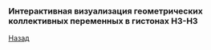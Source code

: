 ### Интерактивная визуализация геометрических коллективных переменных в гистонах H3-H3
[Назад](index.md)

<html lang="en">
<head>
  <meta charset="utf-8">
</head>
<body>
 
 
  <script src="https://unpkg.com/ngl@2.0.0-dev.35/dist/ngl.js"></script>
  <script>
    document.addEventListener("DOMContentLoaded", function () {
      var stage = new NGL.Stage("viewport",{ backgroundColor:"#FFFFFF" });
      stage.loadFile("assets/h3_h4_tetramer_ref.pdb").then(function (nucl) {
        var aspectRatio = 2;
        var radius = 1.5;
        var subdiv = 5;
        nucl.addRepresentation('cartoon', {
           "sele": ":A :E", "color": 0x020AED,"aspectRatio":aspectRatio, "radius":radius,"radiusSegments":1,"capped":0,"opacity":0.25,"subdiv":subdiv });
        nucl.addRepresentation('cartoon', {
           "sele": ":B :F", "color": "green","aspectRatio":aspectRatio, "radius":radius,"radiusSegments":1,"capped":0,"opacity":0.25,"subdiv":subdiv });
        nucl.addRepresentation('cartoon', {
           "sele": ":C :G", "color": 0xE0F705,"aspectRatio":aspectRatio, "radius":radius,"radiusSegments":1,"capped":0,"opacity":0.25,"subdiv":subdiv });
        nucl.addRepresentation('cartoon', {
           "sele": ":D :H", "color": 0xCE0000,"aspectRatio":aspectRatio, "radius":radius,"radiusSegments":1,"capped":0,"opacity":0.25,"subdiv":subdiv });
        nucl.addRepresentation('cartoon', {
           "sele": "nucleic", "color": "grey","aspectRatio":aspectRatio, "radius":radius,"radiusSegments":1,"capped":0,"opacity":0.25,"subdiv":subdiv });
        nucl.addRepresentation('base', {
           "sele": "nucleic","color": "grey","opacity":0.25});
        nucl.autoView();
        var shape = new NGL.Shape("shape", { disableImpostor: true, radialSegments: 10 });
        shape.addArrow([98.53,  86.59, 69.27 ],[  77.95,120.46, 55.35], [ 0.6,0.6,0.0 ], 1.5);
        shape.addArrow([88.71059861644235, 116.09167992120595, 70.34512048861993 ],[ 84.68191960368208, 78.12231950913258, 78.28850863916509], [ 0.3,0.8,0.0 ], 1.5);
        shape.addArrow([47.93630510150841,  88.96455241383129, 55.589396784705464],[ 73.60507384052082, 121.5008964260798, 62.408533807798584], [ 0.6,0.6,0.0 ], 1.5);
        shape.addArrow([61.94507672836827, 115.82610350425895, 48.549008289439506],[60.216034043658645, 76.86463814070632,   48.6699550510372], [ 0.3,0.8,0.0 ], 1.5);
        shape.addSphere([ 108.81999969482422, 82.2655029296875, 78.23849487304688 ], [ 1,0,0 ],2);
        shape.addSphere([ 97.74500274658203, 129.56399536132812, 63.884498596191406], [ 1,0,0 ],2);
        shape.addSphere([ 54.92850112915039, 131.3939971923828, 51.90049743652344], [ 1,0,0 ],2);
        shape.addSphere([ 37.087501525878906, 83.96499633789062, 47.64400100708008], [ 1,0,0 ],2);
        shape.addCylinder([108.81999969482422, 82.2655029296875, 78.23849487304688],[97.74500274658203, 129.56399536132812, 63.884498596191406], [ 0.6,0.1,0.6 ], 1);
        shape.addCylinder([97.74500274658203, 129.56399536132812, 63.884498596191406],[54.92850112915039, 131.3939971923828, 51.90049743652344], [ 0.6,0.1,0.6 ], 1);
        shape.addCylinder([54.92850112915039, 131.3939971923828, 51.90049743652344],[37.087501525878906, 83.96499633789062, 47.64400100708008], [ 0.6,0.1,0.6 ], 1);
        var shapeComp = stage.addComponentFromObject(shape)
        shapeComp.addRepresentation("buffer")
                
      });
    });
  </script>
  <div id="viewport" style="width:500px; height:500px;"></div>
</body>
</html>

